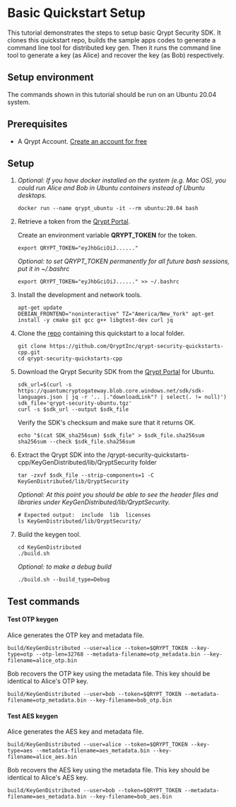 # Basic Quickstart Setup
This tutorial demonstrates the steps to setup basic Qrypt Security SDK. It clones this quickstart repo, builds the sample apps codes to generate a command line tool for distributed key gen. Then it runs the command line tool to generate a key (as Alice) and recover the key (as Bob) respectively.

## Setup environment

The commands shown in this tutorial should be run on an Ubuntu 20.04 system.

## Prerequisites
- A Qrypt Account. [Create an account for free](https://portal.qrypt.com/register)

## Setup
1. *Optional: If you have docker installed on the system (e.g. Mac OS), you could run Alice and Bob in Ubuntu containers instead of Ubuntu desktops.*
    ```
    docker run --name qrypt_ubuntu -it --rm ubuntu:20.04 bash
    ```

1. Retrieve a token from the [Qrypt Portal](https://portal.qrypt.com/tokens).
    
    Create an environment variable **QRYPT_TOKEN** for the token.
    ```
    export QRYPT_TOKEN="eyJhbGciOiJ......"
    ```
    *Optional: to set QRYPT_TOKEN permanently for all future bash sessions, put it in ~/.bashrc*
    ```
    export QRYPT_TOKEN="eyJhbGciOiJ......" >> ~/.bashrc
    ```
1. Install the development and network tools.
    ```
    apt-get update
    DEBIAN_FRONTEND="noninteractive" TZ="America/New_York" apt-get install -y cmake git gcc g++ libgtest-dev curl jq
    ```

1. Clone the [repo](https://github.com/QryptInc/qrypt-security-quickstarts-cpp) containing this quickstart to a local folder.
    ```
    git clone https://github.com/QryptInc/qrypt-security-quickstarts-cpp.git
    cd qrypt-security-quickstarts-cpp
    ```

1. Download the Qrypt Security SDK from the [Qrypt Portal](https://portal.qrypt.com/downloads/sdk-downloads) for Ubuntu.
    ```
    sdk_url=$(curl -s https://quantumcryptogateway.blob.core.windows.net/sdk/sdk-languages.json | jq -r '.. |."downloadLink"? | select(. != null)')
    sdk_file='qrypt-security-ubuntu.tgz'
    curl -s $sdk_url --output $sdk_file
    ```
    
    Verify the SDK's checksum and make sure that it returns OK.
    ```
    echo "$(cat SDK_sha256sum) $sdk_file" > $sdk_file.sha256sum
    sha256sum --check $sdk_file.sha256sum
    ```

1. Extract the Qrypt SDK into the /qrypt-security-quickstarts-cpp/KeyGenDistributed/lib/QryptSecurity folder
    ```
    tar -zxvf $sdk_file --strip-components=1 -C KeyGenDistributed/lib/QryptSecurity
    ```
    *Optional: At this point you should be able to see the header files and libraries under KeyGenDistributed/lib/QryptSecurity.*
    ```
    # Expected output:  include  lib  licenses
    ls KeyGenDistributed/lib/QryptSecurity/ 
    ```

1. Build the keygen tool.
    ```
    cd KeyGenDistributed
    ./build.sh
    ```
    
    *Optional: to make a debug build*
    ```
    ./build.sh --build_type=Debug
    ```

## Test commands
#### Test OTP keygen
    
Alice generates the OTP key and metadata file.
  
```
build/KeyGenDistributed --user=alice --token=$QRYPT_TOKEN --key-type=otp --otp-len=32768 --metadata-filename=otp_metadata.bin --key-filename=alice_otp.bin
```
    
Bob recovers the OTP key using the metadata file. This key should be identical to Alice's OTP key.
```
build/KeyGenDistributed --user=bob --token=$QRYPT_TOKEN --metadata-filename=otp_metadata.bin --key-filename=bob_otp.bin
```


#### Test AES keygen
Alice generates the AES key and metadata file.

```
build/KeyGenDistributed --user=alice --token=$QRYPT_TOKEN --key-type=aes --metadata-filename=aes_metadata.bin --key-filename=alice_aes.bin
```

Bob recovers the AES key using the metadata file. This key should be identical to Alice's AES key.
```
build/KeyGenDistributed --user=bob --token=$QRYPT_TOKEN --metadata-filename=aes_metadata.bin --key-filename=bob_aes.bin
```
